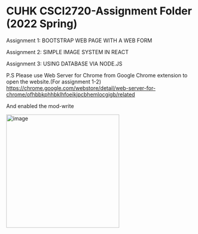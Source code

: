 # CUHK CSCI2720-Assignment Folder (2022 Spring)

Assignment 1: BOOTSTRAP WEB PAGE WITH A WEB FORM

Assignment 2: SIMPLE IMAGE SYSTEM IN REACT

Assignment 3: USING DATABASE VIA NODE.JS


P.S
Please use Web Server for Chrome from Google Chrome extension to open the website.(For assignment 1-2) https://chrome.google.com/webstore/detail/web-server-for-chrome/ofhbbkphhbklhfoeikjpcbhemlocgigb/related

And enabled the mod-write

<img width="302" alt="image" src="https://user-images.githubusercontent.com/60846680/161311634-b3e5ca08-047e-4fe0-b8d0-1f31b9808489.png">
